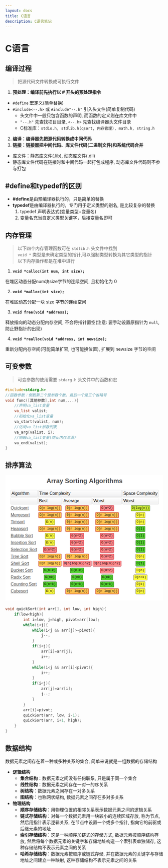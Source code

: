 ```yaml
---
layout: docs
title: C语言
description: C语言笔记
---
```


# C语言

## 编译过程
> 把源代码文件转换成可执行文件

1. **预处理：编译前先执行以 # 开头的预处理指令**
- `#define` 宏定义(简单替换)
- `#include<--.h>` 或 `#include"--.h"` 引入头文件(简单复制代码)
   - 头文件中一般只包含函数的声明, 而函数的定义则在库文件中
   - `"--.h"` 先查找项目目录, `<--.h>` 先查找编译器头文件目录
   - C标准库：`stdio.h, stdlib.h(qsort, 内存管理), math.h, string.h`
2. **编译：编译器先把源代码转换成中间代码**
2. **链接：链接器把中间代码、库文件代码(二进制文件)和系统代码合并**
- 库文件：静态库文件(.lib), 动态库文件(.dll)
- 静态库文件代码在链接时和中间代码一起打包成程序, 动态库文件代码则不参与打包

## #define和typedef的区别

- **#define**是由预编译器执行的，只是简单的替换
- **typedef**是由编译器执行的，专门用于定义类型的别名, 是比较复杂的替换
   1. typedef 声明表达式(变量类型+变量名)
   1. 变量名充当自定义类型关键字，后接变量名即可

## 内存管理

> 以下四个内存管理函数可在 `stdlib.h` 头文件中找到  
> `void *` 类型是未确定类型的指针,可以强制类型转换为其它类型的指针  
> 以下内存操作都是在堆中进行

1. **`void *calloc(int num, int size);`**

在堆区动态分配num块size字节的连续空间, 且初始化为 0

2. **`void *malloc(int size);`**

在堆区动态分配一块 size 字节的连续空间

3. **`void free(void *address);`**

释放指向的动态分配内存空间, 不会将指针置空(注意: 要手动设置原指针为 `null`, 防止野指针的出现)

4. **`void *realloc(void *address, int newsize);`**

重新分配内存空间(可能简单扩容, 也可能换位置), 扩展到 newsize 字节的空间

## 可变参数

> 可变参数的使用需要 `stdarg.h` 头文件中的函数和宏

```c
#include<stdarg.h>
//函数参数：倒数第二个是参数个数，最后一个是三个省略号
void func([其他参数],int num,...){
	//声明va_list变量
	va_list valist;
	//初始化va_list变量
	va_start(valist, num);
	//访问va_list参数列表
	va_arg(valist, i);
	//销毁va_list变量(防止内存泄漏)
	va_end(valist);
}
```
## 排序算法

![排序算法时间和空间复杂度](./img/1.png)

```c
void quickSort(int arr[], int low, int high){
	if(low<high){
		int i=low, j=high, pivot=arr[low];
		while(i<j){
			while(i<j && arr[j]>=pivot){
				j--;
			}
			if(i<j){
				arr[i]=arr[j];
				i++;
			}
			while(i<j && arr[i]<pivot){
				i++;
			}
			if(i<j){
				arr[j]=arr[i];
				j--;
			}
		}
		arr[i]=pivot;
		quickSort(arr, low, i-1);
		quickSort(arr, i+1, high);
	}
}
```

## 数据结构

数据元素之间存在着一种或多种关系的集合, 简单来说就是一组数据的存储结构

- **逻辑结构**
   - **集合结构**：数据元素之间没有任何联系, 只是属于同一个集合
   - **线性结构**：数据元素之间存在一对一的序关系
   - **树结构**：数据元素之间存在一对多关系
   - **图结构**：也称网状结构, 数据元素之间存在多对多关系
- **物理结构**
   - **顺序存储结构**：用物理位置的相邻关系表示数据元素之间的逻辑关系
   - **链式存储结构**：对每一个数据元素用一块较小的连续区域存放, 称为节点, 然后用指针表示逻辑关系, 在节点中设置一个或多个指针, 指向它的前驱或后继元素的地址
   - **索引存储结构**：这是一种顺序加链式的存储方式, 数据元素按顺序结构存放, 然后将每个数据元素的关键字和存储地址构造一个索引表单独储存, 这种存储结构不表示元素之间的关系
   - **哈希存储结构**：数据元素按顺序或链式存储, 并在数据元素的关键字与存储地址之间建立一种映射, 这种存储结构不表示元素之间的关系
